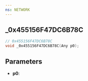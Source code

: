 ```yaml
---
ns: NETWORK
---
```

## _0x455156F47DC6B78C

```c
// 0x455156F47DC6B78C
void _0x455156F47DC6B78C(Any p0);
```

## Parameters
* **p0**:
